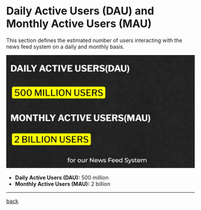 # **Daily Active Users (DAU) and Monthly Active Users (MAU)**

This section defines the estimated number of users interacting with the news feed system on a daily and monthly basis.

![01.png](img/01.png)

* **Daily Active Users (DAU):** 500 million  
* **Monthly Active Users (MAU):** 2 billion

---

[back](../README.md)